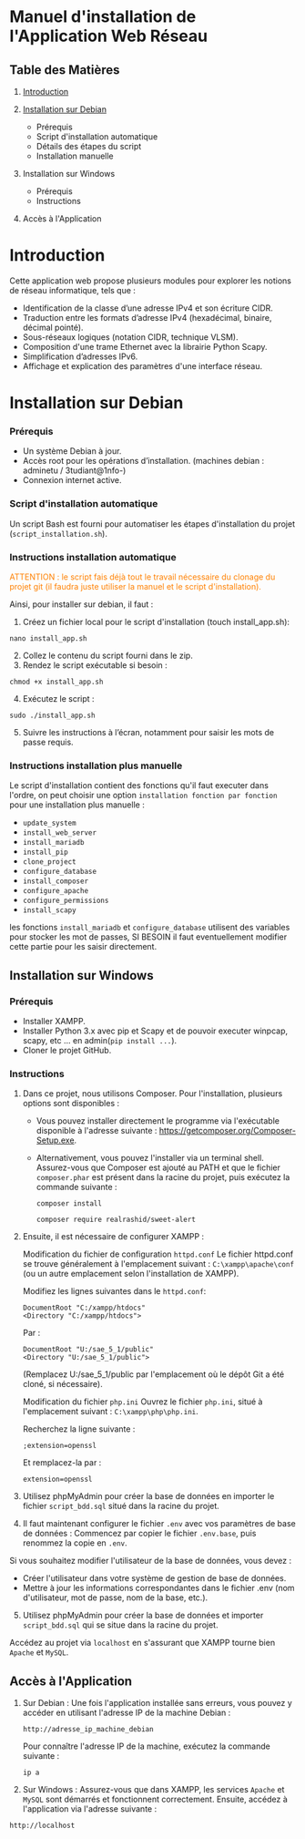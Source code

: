 # Manuel d'installation de l'Application Web Réseau

## Table des Matières
1. [Introduction](#Introduction) 
2. [Installation sur Debian](#Installation-sur-Debian)
   * Prérequis
   * Script d'installation automatique
   * Détails des étapes du script
   * Installation manuelle

3. Installation sur Windows
   * Prérequis
   * Instructions
4. Accès à l'Application



# Introduction 

Cette application web propose plusieurs modules pour explorer les notions de réseau informatique, tels que :

* Identification de la classe d’une adresse IPv4 et son écriture CIDR.
* Traduction entre les formats d’adresse IPv4 (hexadécimal, binaire, décimal pointé).
* Sous-réseaux logiques (notation CIDR, technique VLSM).
* Composition d'une trame Ethernet avec la librairie Python Scapy.
* Simplification d’adresses IPv6.
* Affichage et explication des paramètres d'une interface réseau.

# Installation sur Debian

### Prérequis
* Un système Debian à jour.
* Accès root pour les opérations d’installation. (machines debian : adminetu /   3tudiant@1nfo-)
* Connexion internet active.

### Script d'installation automatique

Un script Bash est fourni pour automatiser les étapes d'installation du projet (`script_installation.sh`).

### Instructions installation automatique 
<span style="color: #FF8000">ATTENTION : le script fais déjà tout le travail nécessaire du clonage du projet git (il faudra juste utiliser la manuel et le script d'installation).</span>

Ainsi, pour installer sur debian, il faut : 
1. Créez un fichier local pour le script d'installation (touch install_app.sh):
```
nano install_app.sh
```
2. Collez le contenu du script fourni dans le zip.
3. Rendez le script exécutable si besoin :
```
chmod +x install_app.sh
```
4. Exécutez le script :
``` 
sudo ./install_app.sh
```
5. Suivre les instructions à l’écran, notamment pour saisir les mots de passe requis.

### Instructions installation plus manuelle

Le script d'installation contient des fonctions qu'il faut executer dans l'ordre, on peut choisir une option `installation fonction par fonction` pour une installation plus manuelle : 
* `update_system`
* `install_web_server`
* `install_mariadb`
* `install_pip`
* `clone_project`
* `configure_database`
* `install_composer`
* `configure_apache`
* `configure_permissions`
* `install_scapy`

les fonctions `install_mariadb` et  `configure_database` utilisent des variables pour stocker les mot de passes, SI BESOIN il faut eventuellement modifier cette partie pour les saisir directement.


## Installation sur Windows

### Prérequis
* Installer XAMPP.
* Installer Python 3.x avec pip et Scapy et de pouvoir executer winpcap, scapy, etc ... en admin(`pip install ...`).
* Cloner le projet GitHub.

### Instructions

1. Dans ce projet, nous utilisons Composer. Pour l'installation, plusieurs options sont disponibles :

    * Vous pouvez installer directement le programme via l'exécutable disponible à l'adresse suivante :
    https://getcomposer.org/Composer-Setup.exe.

    * Alternativement, vous pouvez l'installer via un terminal shell. Assurez-vous que Composer est ajouté au PATH et que le fichier `composer.phar` est présent dans la racine du projet, puis exécutez la commande suivante :
        ```
        composer install
        ```
        ```
        composer require realrashid/sweet-alert
        ```

2. Ensuite, il est nécessaire de configurer XAMPP :

    Modification du fichier de configuration `httpd.conf`
    Le fichier httpd.conf se trouve généralement à l'emplacement suivant :
    `C:\xampp\apache\conf` (ou un autre emplacement selon l'installation de XAMPP).

    Modifiez les lignes suivantes dans le `httpd.conf`:

    ```
    DocumentRoot "C:/xampp/htdocs"
    <Directory "C:/xampp/htdocs">
    ```
    Par :
    ```
    DocumentRoot "U:/sae_5_1/public"
    <Directory "U:/sae_5_1/public">
    ```
    (Remplacez U:/sae_5_1/public par l'emplacement où le dépôt Git a été cloné, si nécessaire).

    Modification du fichier `php.ini`
    Ouvrez le fichier `php.ini`, situé à l'emplacement suivant :
    `C:\xampp\php\php.ini`.

    Recherchez la ligne suivante :

    ```
    ;extension=openssl
    ```
    Et remplacez-la par :

    ```
    extension=openssl
    ```

3. Utilisez phpMyAdmin pour créer la base de données en importer le fichier  `script_bdd.sql` situé dans la racine du projet.


4. Il faut maintenant configurer le fichier `.env` avec vos paramètres de base de données :
Commencez par copier le fichier `.env.base`, puis renommez la copie en `.env`.

Si vous souhaitez modifier l'utilisateur de la base de données, vous devez :

* Créer l'utilisateur dans votre système de gestion de base de données.
* Mettre à jour les informations correspondantes dans le fichier .env (nom d'utilisateur, mot de passe, nom de la base, etc.).


5. Utilisez phpMyAdmin pour créer la base de données et importer `script_bdd.sql` qui se situe dans la racine du projet.

Accédez au projet via `localhost` en s'assurant que XAMPP tourne bien `Apache` et `MySQL`.


## Accès à l'Application

1. Sur Debian :
    Une fois l'application installée sans erreurs, vous pouvez y accéder en utilisant l'adresse IP de la machine Debian : 
    ```
    http://adresse_ip_machine_debian
    ```
    Pour connaître l'adresse IP de la machine, exécutez la commande suivante :
    ```
    ip a
    ```

2. Sur Windows :
Assurez-vous que dans XAMPP, les services `Apache` et `MySQL` sont démarrés et fonctionnent correctement.
Ensuite, accédez à l'application via l'adresse suivante :

```
http://localhost  
```
